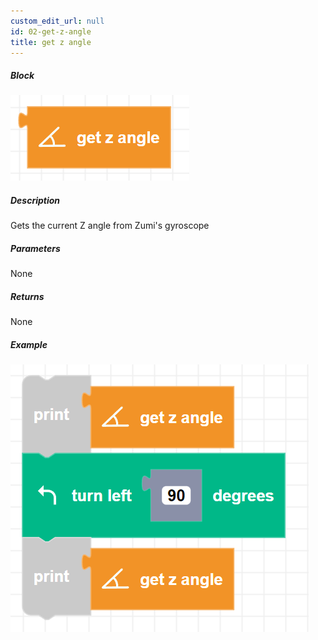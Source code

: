 ```yaml
---
custom_edit_url: null
id: 02-get-z-angle
title: get z angle
---
```


##### Block

![Z angle block image](getZangle.png)

##### Description

Gets the current Z angle from Zumi's gyroscope

##### Parameters

None

##### Returns

None

##### Example

![Z angle example](getZangle_example.png)
